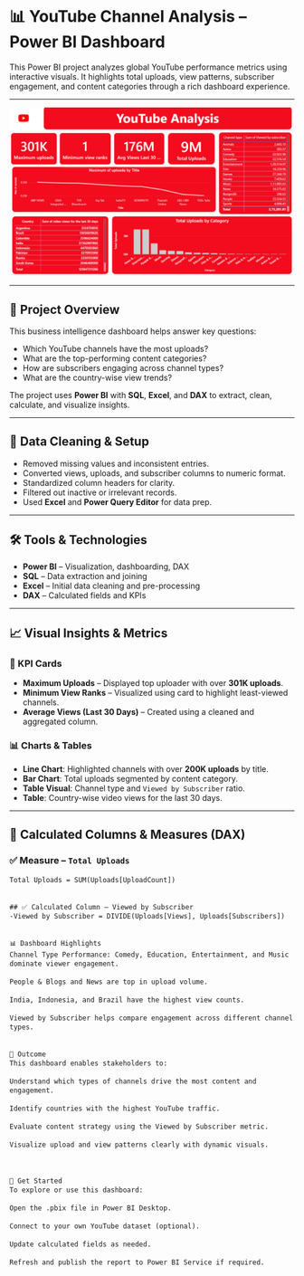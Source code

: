 # 📊 YouTube Channel Analysis – Power BI Dashboard

This Power BI project analyzes global YouTube performance metrics using interactive visuals. It highlights total uploads, view patterns, subscriber engagement, and content categories through a rich dashboard experience.

---

![YouTube Dashboard](Youtube%20ss.png)

---

## 📁 Project Overview

This business intelligence dashboard helps answer key questions:
- Which YouTube channels have the most uploads?
- What are the top-performing content categories?
- How are subscribers engaging across channel types?
- What are the country-wise view trends?

The project uses **Power BI** with **SQL**, **Excel**, and **DAX** to extract, clean, calculate, and visualize insights.

---

## 🧹 Data Cleaning & Setup

- Removed missing values and inconsistent entries.
- Converted views, uploads, and subscriber columns to numeric format.
- Standardized column headers for clarity.
- Filtered out inactive or irrelevant records.
- Used **Excel** and **Power Query Editor** for data prep.

---

## 🛠️ Tools & Technologies

- **Power BI** – Visualization, dashboarding, DAX
- **SQL** – Data extraction and joining
- **Excel** – Initial data cleaning and pre-processing
- **DAX** – Calculated fields and KPIs

---

## 📈 Visual Insights & Metrics

### 🎯 KPI Cards
- **Maximum Uploads** – Displayed top uploader with over **301K uploads**.
- **Minimum View Ranks** – Visualized using card to highlight least-viewed channels.
- **Average Views (Last 30 Days)** – Created using a cleaned and aggregated column.

### 📊 Charts & Tables
- **Line Chart**: Highlighted channels with over **200K uploads** by title.
- **Bar Chart**: Total uploads segmented by content category.
- **Table Visual**: Channel type and `Viewed by Subscriber` ratio.
- **Table**: Country-wise video views for the last 30 days.

---

## 📐 Calculated Columns & Measures (DAX)

### ✅ Measure – `Total Uploads`
```DAX
Total Uploads = SUM(Uploads[UploadCount])


## ✅ Calculated Column – Viewed by Subscriber
-Viewed by Subscriber = DIVIDE(Uploads[Views], Uploads[Subscribers])


📊 Dashboard Highlights
Channel Type Performance: Comedy, Education, Entertainment, and Music dominate viewer engagement.

People & Blogs and News are top in upload volume.

India, Indonesia, and Brazil have the highest view counts.

Viewed by Subscriber helps compare engagement across different channel types.


📌 Outcome
This dashboard enables stakeholders to:

Understand which types of channels drive the most content and engagement.

Identify countries with the highest YouTube traffic.

Evaluate content strategy using the Viewed by Subscriber metric.

Visualize upload and view patterns clearly with dynamic visuals.



🚀 Get Started
To explore or use this dashboard:

Open the .pbix file in Power BI Desktop.

Connect to your own YouTube dataset (optional).

Update calculated fields as needed.

Refresh and publish the report to Power BI Service if required.
